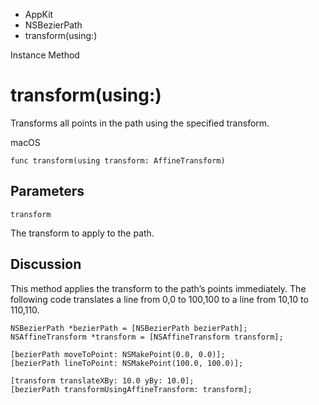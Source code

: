 

- AppKit
- NSBezierPath
-  transform(using:) 

Instance Method

# transform(using:)

Transforms all points in the path using the specified transform.

macOS

``` source
func transform(using transform: AffineTransform)
```

## Parameters 

`transform`  

The transform to apply to the path.

## Discussion

This method applies the transform to the path’s points immediately. The following code translates a line from 0,0 to 100,100 to a line from 10,10 to 110,110.

```
NSBezierPath *bezierPath = [NSBezierPath bezierPath];
NSAffineTransform *transform = [NSAffineTransform transform];

[bezierPath moveToPoint: NSMakePoint(0.0, 0.0)];
[bezierPath lineToPoint: NSMakePoint(100.0, 100.0)];

[transform translateXBy: 10.0 yBy: 10.0];
[bezierPath transformUsingAffineTransform: transform];
```

